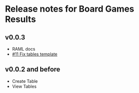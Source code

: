 Release notes for Board Games Results
====================================

v0.0.3
------------------

*   RAML docs
*   [#11 Fix tables template](https://github.com/GorlifSense/Board-Games-Results/pull/11)


v0.0.2 and before
------------------

*   Create Table
*   View Tables

